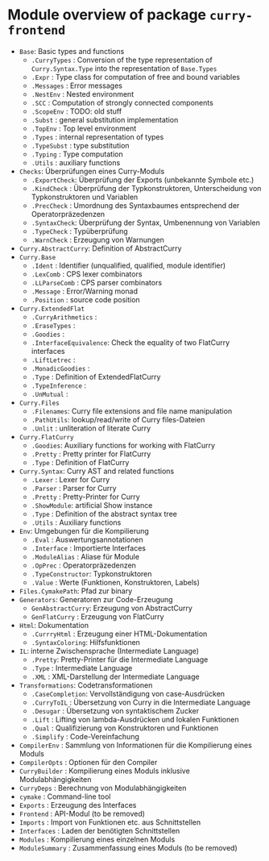 Module overview of package `curry-frontend`
===========================================

  * `Base`: Basic types and functions
      * `.CurryTypes` : Conversion of the type representation of
                        `Curry.Syntax.Type` into the representation of
                        `Base.Types`
      * `.Expr`       : Type class for computation of free and bound variables
      * `.Messages`   : Error messages
      * `.NestEnv`    : Nested environment
      * `.SCC`        : Computation of strongly connected components
      * `.ScopeEnv`   : TODO: old stuff
      * `.Subst`      : general substitution implementation
      * `.TopEnv`     : Top level environment
      * `.Types`      : internal representation of types
      * `.TypeSubst`  : type substitution
      * `.Typing`     : Type computation
      * `.Utils`      : auxiliary functions
  * `Checks`: Überprüfungen eines Curry-Moduls
      * `.ExportCheck`: Überprüfung der Exports (unbekannte Symbole etc.)
      * `.KindCheck`  : Überprüfung der Typkonstruktoren, Unterscheidung von
                        Typkonstruktoren und Variablen
      * `.PrecCheck`  : Umordnung des Syntaxbaumes entsprechend der
                        Operatorpräzedenzen
      * `.SyntaxCheck`: Überprüfung der Syntax, Umbenennung von Variablen
      * `.TypeCheck`  : Typüberprüfung
      * `.WarnCheck`  : Erzeugung von Warnungen
  * `Curry.AbstractCurry`: Definition of AbstractCurry
  * `Curry.Base`
      * `.Ident`       : Identifier (unqualified, qualified, module identifier)
      * `.LexComb`     : CPS lexer combinators
      * `.LLParseComb` : CPS parser combinators
      * `.Message`     : Error/Warning monad
      * `.Position`    : source code position
  * `Curry.ExtendedFlat`
      * `.CurryArithmetics`    :
      * `.EraseTypes`          :
      * `.Goodies`             :
      * `.InterfaceEquivalence`: Check the equality of two FlatCurry interfaces
      * `.LiftLetrec`          :
      * `.MonadicGoodies`      :
      * `.Type`                : Definition of ExtendedFlatCurry
      * `.TypeInference`       :
      * `.UnMutual`            :
  * `Curry.Files`
      * `.Filenames`: Curry file extensions and file name manipulation
      * `.PathUtils`: lookup/read/write of Curry files-Dateien
      * `.Unlit`    : unliteration of literate Curry
  * `Curry.FlatCurry`
      * `.Goodies`: Auxiliary functions for working with FlatCurry
      * `.Pretty` : Pretty printer for FlatCurry
      * `.Type`   : Definition of FlatCurry
  * `Curry.Syntax`: Curry AST and related functions
      * `.Lexer`     : Lexer for Curry
      * `.Parser`    : Parser for Curry
      * `.Pretty`    : Pretty-Printer for Curry
      * `.ShowModule`: artificial Show instance
      * `.Type`      : Definition of the abstract syntax tree
      * `.Utils`     : Auxiliary functions
  * `Env`: Umgebungen für die Kompilierung
      * `.Eval`           : Auswertungsannotationen
      * `.Interface`      : Importierte Interfaces
      * `.ModuleAlias`    : Aliase für Module
      * `.OpPrec`         : Operatorpräzedenzen
      * `.TypeConstructor`: Typkonstruktoren
      * `.Value`          : Werte (Funktionen, Konstruktoren, Labels)
  * `Files.CymakePath`: Pfad zur binary
  * `Generators`: Generatoren zur Code-Erzeugung
      * `GenAbstractCurry`: Erzeugung von AbstractCurry
      * `GenFlatCurry`    : Erzeugung von FlatCurry
  * `Html`: Dokumentation
      * `.CurrryHtml`    : Erzeugung einer HTML-Dokumentation
      * `.SyntaxColoring`: Hilfsfunktionen
  * `IL`: interne Zwischensprache (Intermediate Language)
      * `.Pretty`: Pretty-Printer für die Intermediate Language
      * `.Type`  : Intermediate Language
      * `.XML`   : XML-Darstellung der Intermediate Language
  * `Transformations`: Codetransformationen
      * `.CaseCompletion`: Vervollständigung von case-Ausdrücken
      * `.CurryToIL`     : Übersetzung von Curry in die Intermediate Language
      * `.Desugar`       : Übersetzung von syntaktischem Zucker
      * `.Lift`          : Lifting von lambda-Ausdrücken und lokalen Funktionen
      * `.Qual`          : Qualifizierung von Konstruktoren und Funktionen
      * `.Simplify`      : Code-Vereinfachung
  * `CompilerEnv`   : Sammlung von Informationen für die Kompilierung eines
                      Moduls
  * `CompilerOpts`  : Optionen für den Compiler
  * `CurryBuilder`  : Kompilierung eines Moduls inklusive Modulabhängigkeiten
  * `CurryDeps`     : Berechnung von Modulabhängigkeiten
  * `cymake`        : Command-line tool
  * `Exports`       : Erzeugung des Interfaces
  * `Frontend`      : API-Modul (to be removed)
  * `Imports`       : Import von Funktionen etc. aus Schnittstellen
  * `Interfaces`    : Laden der benötigten Schnittstellen
  * `Modules`       : Kompilierung eines einzelnen Moduls
  * `ModuleSummary` : Zusammenfassung eines Moduls (to be removed)
